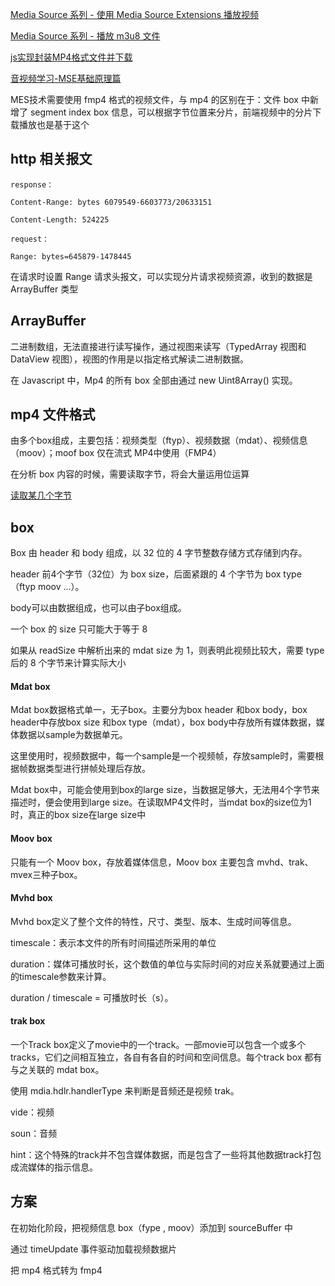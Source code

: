 <a href="https://www.jackpu.com/media-source-xi-lie/">Media Source 系列 - 使用 Media Source Extensions 播放视频</a>

<a href="https://juejin.im/entry/5aa64acb6fb9a028b6172adf">Media Source 系列 - 播放 m3u8 文件</a>

<a href="https://juejin.im/post/5b016ca36fb9a07aad17cd13">js实现封装MP4格式文件并下载</a>

<a href="https://lucius0.github.io/2018/02/23/archivers/media-study-010/">音视频学习-MSE基础原理篇</a>


MES技术需要使用 fmp4 格式的视频文件，与 mp4 的区别在于：文件 box 中新增了 segment index box 信息，可以根据字节位置来分片，前端视频中的分片下载播放也是基于这个


## http 相关报文

```
response：

Content-Range: bytes 6079549-6603773/20633151

Content-Length: 524225

request：

Range: bytes=645879-1478445
```

在请求时设置 Range 请求头报文，可以实现分片请求视频资源，收到的数据是 ArrayBuffer 类型

## ArrayBuffer

二进制数组，无法直接进行读写操作，通过视图来读写（TypedArray 视图和 DataView 视图），视图的作用是以指定格式解读二进制数据。

在 Javascript 中，Mp4 的所有 box 全部由通过 new Uint8Array() 实现。

## mp4 文件格式

由多个box组成，主要包括：视频类型（ftyp）、视频数据（mdat）、视频信息（moov）；moof box 仅在流式 MP4中使用（FMP4）

在分析 box 内容的时候，需要读取字节，将会大量运用位运算

<a href="https://github.com/HanLess/experience/blob/master/js/%E8%A7%86%E9%A2%91%E6%8A%80%E6%9C%AF/%E4%BD%8D%E8%BF%90%E7%AE%97_%E6%8A%BD%E5%8F%96%E6%9F%90%E4%B8%AA%E5%AD%97%E8%8A%82.md">读取某几个字节</a>

## box

Box 由 header 和 body 组成，以 32 位的 4 字节整数存储方式存储到内存。

header 前4个字节（32位）为 box size，后面紧跟的 4 个字节为 box type（ftyp moov ...）。

body可以由数据组成，也可以由子box组成。

一个 box 的 size 只可能大于等于 8

如果从 readSize 中解析出来的 mdat size 为 1，则表明此视频比较大，需要 type 后的 8 个字节来计算实际大小

#### Mdat box

Mdat box数据格式单一，无子box。主要分为box header 和box body，box header中存放box size 和box type（mdat），box body中存放所有媒体数据，媒体数据以sample为数据单元。

这里使用时，视频数据中，每一个sample是一个视频帧，存放sample时，需要根据帧数据类型进行拼帧处理后存放。

Mdat box中，可能会使用到box的large size，当数据足够大，无法用4个字节来描述时，便会使用到large size。在读取MP4文件时，当mdat box的size位为1时，真正的box size在large size中

#### Moov box

只能有一个 Moov box，存放着媒体信息，Moov box 主要包含 mvhd、trak、mvex三种子box。

#### Mvhd box

Mvhd box定义了整个文件的特性，尺寸、类型、版本、生成时间等信息。

timescale：表示本文件的所有时间描述所采用的单位

duration：媒体可播放时长，这个数值的单位与实际时间的对应关系就要通过上面的timescale参数来计算。

duration / timescale = 可播放时长（s）。

#### trak box

一个Track box定义了movie中的一个track。一部movie可以包含一个或多个tracks，它们之间相互独立，各自有各自的时间和空间信息。每个track box 都有与之关联的 mdat box。

使用 mdia.hdlr.handlerType 来判断是音频还是视频 trak。

vide：视频

soun：音频

hint：这个特殊的track并不包含媒体数据，而是包含了一些将其他数据track打包成流媒体的指示信息。

## 方案

在初始化阶段，把视频信息 box（fype , moov）添加到 sourceBuffer 中

通过 timeUpdate 事件驱动加载视频数据片

把 mp4 格式转为 fmp4





